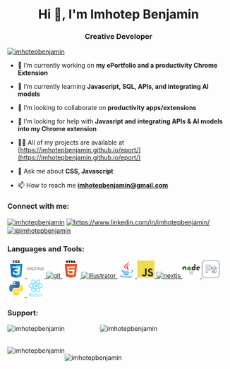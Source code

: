 <h1 align="center">Hi 👋, I'm Imhotep Benjamin</h1>
<h3 align="center">Creative Developer</h3>

<p align="left"> <a href="https://github.com/ryo-ma/github-profile-trophy"><img src="https://github-profile-trophy.vercel.app/?username=imhotepbenjamin" alt="imhotepbenjamin" /></a> </p>

- 🔭 I’m currently working on **my ePortfolio and a productivity Chrome Extension**

- 🌱 I’m currently learning **Javascript, SQL, APIs, and integrating AI models**

- 👯 I’m looking to collaborate on **productivity apps/extensions**

- 🤝 I’m looking for help with **Javasript and integrating APIs & AI models into my Chrome extension**

- 👨‍💻 All of my projects are available at [https://imhotepbenjamin.github.io/eport/](https://imhotepbenjamin.github.io/eport/)

- 💬 Ask me about **CSS, Javascript**

- 📫 How to reach me **imhotepbenjamin@gmail.com**

<h3 align="left">Connect with me:</h3>
<p align="left">
<a href="https://twitter.com/imhotepbenjamin" target="blank"><img align="center" src="https://raw.githubusercontent.com/rahuldkjain/github-profile-readme-generator/master/src/images/icons/Social/twitter.svg" alt="imhotepbenjamin" height="30" width="40" /></a>
<a href="https://linkedin.com/in/https://www.linkedin.com/in/imhotepbenjamin/" target="blank"><img align="center" src="https://raw.githubusercontent.com/rahuldkjain/github-profile-readme-generator/master/src/images/icons/Social/linked-in-alt.svg" alt="https://www.linkedin.com/in/imhotepbenjamin/" height="30" width="40" /></a>
<a href="https://medium.com/@imhotepbenjamin" target="blank"><img align="center" src="https://raw.githubusercontent.com/rahuldkjain/github-profile-readme-generator/master/src/images/icons/Social/medium.svg" alt="@imhotepbenjamin" height="30" width="40" /></a>
</p>

<h3 align="left">Languages and Tools:</h3>
<p align="left"> <a href="https://www.w3schools.com/css/" target="_blank" rel="noreferrer"> <img src="https://raw.githubusercontent.com/devicons/devicon/master/icons/css3/css3-original-wordmark.svg" alt="css3" width="40" height="40"/> </a> <a href="https://expressjs.com" target="_blank" rel="noreferrer"> <img src="https://raw.githubusercontent.com/devicons/devicon/master/icons/express/express-original-wordmark.svg" alt="express" width="40" height="40"/> </a> <a href="https://git-scm.com/" target="_blank" rel="noreferrer"> <img src="https://www.vectorlogo.zone/logos/git-scm/git-scm-icon.svg" alt="git" width="40" height="40"/> </a> <a href="https://www.w3.org/html/" target="_blank" rel="noreferrer"> <img src="https://raw.githubusercontent.com/devicons/devicon/master/icons/html5/html5-original-wordmark.svg" alt="html5" width="40" height="40"/> </a> <a href="https://www.adobe.com/in/products/illustrator.html" target="_blank" rel="noreferrer"> <img src="https://www.vectorlogo.zone/logos/adobe_illustrator/adobe_illustrator-icon.svg" alt="illustrator" width="40" height="40"/> </a> <a href="https://www.java.com" target="_blank" rel="noreferrer"> <img src="https://raw.githubusercontent.com/devicons/devicon/master/icons/java/java-original.svg" alt="java" width="40" height="40"/> </a> <a href="https://developer.mozilla.org/en-US/docs/Web/JavaScript" target="_blank" rel="noreferrer"> <img src="https://raw.githubusercontent.com/devicons/devicon/master/icons/javascript/javascript-original.svg" alt="javascript" width="40" height="40"/> </a> <a href="https://nextjs.org/" target="_blank" rel="noreferrer"> <img src="https://cdn.worldvectorlogo.com/logos/nextjs-2.svg" alt="nextjs" width="40" height="40"/> </a> <a href="https://nodejs.org" target="_blank" rel="noreferrer"> <img src="https://raw.githubusercontent.com/devicons/devicon/master/icons/nodejs/nodejs-original-wordmark.svg" alt="nodejs" width="40" height="40"/> </a> <a href="https://www.photoshop.com/en" target="_blank" rel="noreferrer"> <img src="https://raw.githubusercontent.com/devicons/devicon/master/icons/photoshop/photoshop-line.svg" alt="photoshop" width="40" height="40"/> </a> <a href="https://www.python.org" target="_blank" rel="noreferrer"> <img src="https://raw.githubusercontent.com/devicons/devicon/master/icons/python/python-original.svg" alt="python" width="40" height="40"/> </a> <a href="https://reactjs.org/" target="_blank" rel="noreferrer"> <img src="https://raw.githubusercontent.com/devicons/devicon/master/icons/react/react-original-wordmark.svg" alt="react" width="40" height="40"/> </a> </p>

<h3 align="left">Support:</h3>
<p><a href="https://www.buymeacoffee.com/imhotepbenjamin"> <img align="left" src="https://cdn.buymeacoffee.com/buttons/v2/default-yellow.png" height="50" width="210" alt="imhotepbenjamin" /></a><a href="https://ko-fi.com/imhotepbenjamin"> <img align="left" src="https://cdn.ko-fi.com/cdn/kofi3.png?v=3" height="50" width="210" alt="imhotepbenjamin" /></a></p><br><br>

<p><img align="left" src="https://github-readme-stats.vercel.app/api/top-langs?username=imhotepbenjamin&show_icons=true&locale=en&layout=compact" alt="imhotepbenjamin" /></p>

<p>&nbsp;<img align="center" src="https://github-readme-stats.vercel.app/api?username=imhotepbenjamin&show_icons=true&locale=en" alt="imhotepbenjamin" /></p>
